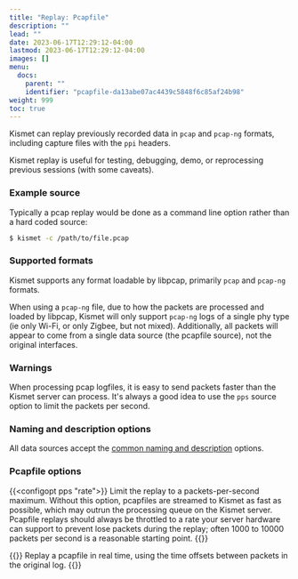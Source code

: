 ```yaml
---
title: "Replay: Pcapfile"
description: ""
lead: ""
date: 2023-06-17T12:29:12-04:00
lastmod: 2023-06-17T12:29:12-04:00
images: []
menu:
  docs:
    parent: ""
    identifier: "pcapfile-da13abe07ac4439c5848f6c85af24b98"
weight: 999
toc: true
---
```


Kismet can replay previously recorded data in `pcap` and `pcap-ng` formats, including capture files with the `ppi` headers.

Kismet replay is useful for testing, debugging, demo, or reprocessing previous sessions (with some caveats).

### Example source

Typically a pcap replay would be done as a command line option rather than a hard coded source:

```bash
$ kismet -c /path/to/file.pcap
```

### Supported formats

Kismet supports any format loadable by libpcap, primarily `pcap` and `pcap-ng` formats.

When using a `pcap-ng` file, due to how the packets are processed and loaded by libpcap, Kismet will only support `pcap-ng` logs of a single phy type (ie only Wi-Fi, or only Zigbee, but not mixed).  Additionally, all packets will appear to come from a single data source (the pcapfile source), not the original interfaces.

### Warnings

When processing pcap logfiles, it is easy to send packets faster than the Kismet server can process.  It's always a good idea to use the `pps` source option to limit the packets per second.

### Naming and description options

All data sources accept the [common naming and description](/docs/readme/datasources/datasources/#naming-and-describing-datasources) options.

### Pcapfile options

{{<configopt pps "rate">}}
Limit the replay to a packets-per-second maximum.  Without this option, pcapfiles are streamed to Kismet as fast as possible, which may outrun the processing queue on the Kismet server.  Pcapfile replays should always be throttled to a rate your server hardware can support to prevent lose packets during the replay; often 1000 to 10000 packets per second is a reasonable starting point.
{{</configopt>}}

{{<configopt realtime true false>}}
Replay a pcapfile in real time, using the time offsets between packets in the original log.
{{</configopt>}}


